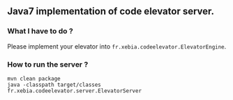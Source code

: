 ## Java7 implementation of code elevator server.

### What I have to do ?

Please implement your elevator into ```fr.xebia.codeelevator.ElevatorEngine```.

### How to run the server ?

    mvn clean package
    java -classpath target/classes fr.xebia.codeelevator.server.ElevatorServer
